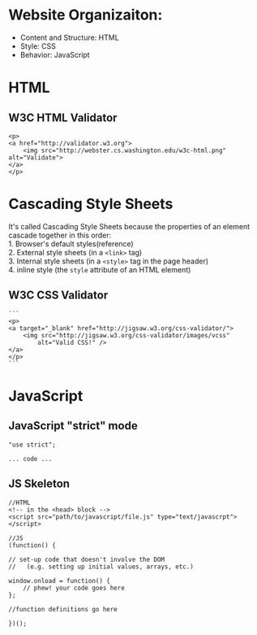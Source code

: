 # Website Organizaiton:
 * Content and Structure: HTML
 * Style: CSS
* Behavior: JavaScript
# HTML

## W3C HTML Validator
    <p>
    <a href="http://validator.w3.org">
        <img src="http://webster.cs.washington.edu/w3c-html.png" alt="Validate">
    </a>
    </p>    


# Cascading Style Sheets
It's called Cascading Style Sheets because the properties of an element cascade together in this order:  
    1.  Browser's default styles(reference)  
    2.  External style sheets (in a `<link>` tag)  
    3.  Internal style sheets (in a `<style>` tag in the page header)  
    4.  inline style (the `style` attribute of an HTML element)
## W3C CSS Validator
    ```
    <p>
    <a target="_blank" href="http://jigsaw.w3.org/css-validator/">
        <img src="http://jigsaw.w3.org/css-validator/images/vcss"
            alt="Valid CSS!" />
    </a>
    </p>   
    ```

# JavaScript

## JavaScript "strict" mode
    "use strict";

    ... code ...

## JS Skeleton
    //HTML
    <!-- in the <head> block --> 
    <script src="path/to/javascript/file.js" type="text/javascrpt"></script>

    //JS
    (function() {

    // set-up code that doesn't involve the DOM 
    //   (e.g. setting up initial values, arrays, etc.)

    window.onload = function() {
        // phew! your code goes here
    };

    //function definitions go here

    })();


